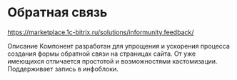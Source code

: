 # Обратная связь
https://marketplace.1c-bitrix.ru/solutions/informunity.feedback/

Описание
Компонент разработан для упрощения и ускорения процесса создания формы обратной связи на страницах сайта. От уже имеющихся отличается простотой и возможностями кастомизации. Поддерживает запись в инфоблоки.

